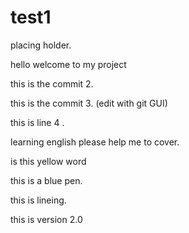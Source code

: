# test1

placing holder. 

hello welcome to my project

this is the commit 2.

this is the commit 3. (edit with git GUI)

this is line 4 . 

learning english please help me to cover.

is this yellow word 

this is a blue pen.

this is lineing.

this is version 2.0

